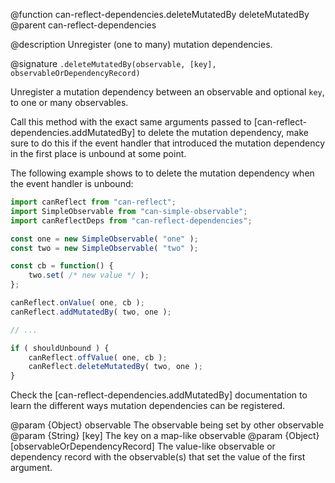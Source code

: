 @function can-reflect-dependencies.deleteMutatedBy deleteMutatedBy
@parent can-reflect-dependencies

@description Unregister (one to many) mutation dependencies.

@signature `.deleteMutatedBy(observable, [key], observableOrDependencyRecord)`

Unregister a mutation dependency between an observable and optional `key`, to one 
or many observables.

Call this method with the exact same arguments passed to [can-reflect-dependencies.addMutatedBy] 
to delete the mutation dependency, make sure to do this if the event handler that 
introduced the mutation dependency in the first place is unbound at some point.

The following example shows to to delete the mutation dependency when the event
handler is unbound: 

```js
import canReflect from "can-reflect";
import SimpleObservable from "can-simple-observable";
import canReflectDeps from "can-reflect-dependencies";

const one = new SimpleObservable( "one" );
const two = new SimpleObservable( "two" );

const cb = function() {
	two.set( /* new value */ );
};

canReflect.onValue( one, cb );
canReflect.addMutatedBy( two, one );

// ...

if ( shouldUnbound ) {
	canReflect.offValue( one, cb );
	canReflect.deleteMutatedBy( two, one );
}
```

Check the [can-reflect-dependencies.addMutatedBy] documentation to learn the 
different ways mutation dependencies can be registered.

@param {Object} observable The observable being set by other observable 
@param {String} [key] The key on a map-like observable
@param {Object} [observableOrDependencyRecord] The value-like observable or 
	dependency record with the observable(s) that set the value of the first
	argument.

